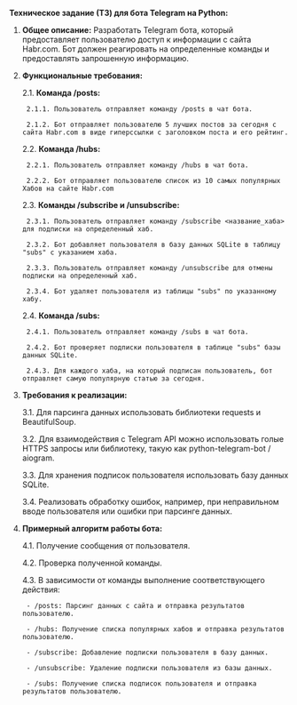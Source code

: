 **Техническое задание (ТЗ) для бота Telegram на Python:**

1. **Общее описание:**
    Разработать Telegram бота, который предоставляет пользователю доступ к информации с сайта Habr.com. Бот должен реагировать на определенные команды и предоставлять запрошенную информацию.

2. **Функциональные требования:**

    2.1. **Команда /posts:**
    
        2.1.1. Пользователь отправляет команду /posts в чат бота.
        
        2.1.2. Бот отправляет пользователю 5 лучших постов за сегодня с сайта Habr.com в виде гиперссылки с заголовком поста и его рейтинг.
    
    2.2. **Команда /hubs:**
    
        2.2.1. Пользователь отправляет команду /hubs в чат бота.
        
        2.2.2. Бот отправляет пользователю список из 10 самых популярных Хабов на сайте Habr.com
    
    2.3. **Команды /subscribe и /unsubscribe:**
    
        2.3.1. Пользователь отправляет команду /subscribe <название_хаба> для подписки на определенный хаб.
        
        2.3.2. Бот добавляет пользователя в базу данных SQLite в таблицу "subs" с указанием хаба.
        
        2.3.3. Пользователь отправляет команду /unsubscribe для отмены подписки на определенный хаб.
        
        2.3.4. Бот удаляет пользователя из таблицы "subs" по указанному хабу.
    
    2.4. **Команда /subs:**
    
        2.4.1. Пользователь отправляет команду /subs в чат бота.
        
        2.4.2. Бот проверяет подписки пользователя в таблице "subs" базы данных SQLite.
        
        2.4.3. Для каждого хаба, на который подписан пользователь, бот отправляет самую популярную статью за сегодня.
    
3. **Требования к реализации:**

    3.1. Для парсинга данных использовать библиотеки requests и BeautifulSoup.
    
    3.2. Для взаимодействия с Telegram API можно использовать голые HTTPS запросы или библиотеку, такую как python-telegram-bot / aiogram.
    
    3.3. Для хранения подписок пользователя использовать базу данных SQLite.
    
    3.4. Реализовать обработку ошибок, например, при неправильном вводе пользователя или ошибки при парсинге данных.
    
4. **Примерный алгоритм работы бота:**
    
    4.1. Получение сообщения от пользователя.
    
    4.2. Проверка полученной команды.
    
    4.3. В зависимости от команды выполнение соответствующего действия:
    
        - /posts: Парсинг данных с сайта и отправка результатов пользователю.
        
        - /hubs: Получение списка популярных хабов и отправка результатов пользователю.
        
        - /subscribe: Добавление подписки пользователя в базу данных.
        
        - /unsubscribe: Удаление подписки пользователя из базы данных.
        
        - /subs: Получение списка подписок пользователя и отправка результатов пользователю.
